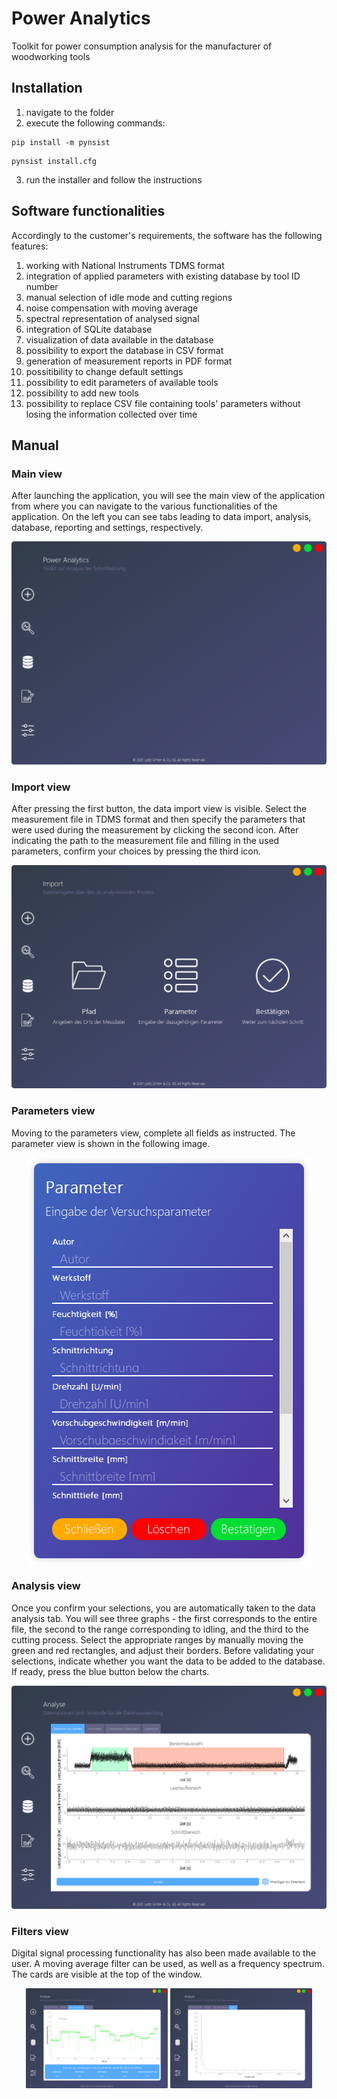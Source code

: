 # Power Analytics
Toolkit for power consumption analysis for the manufacturer of woodworking tools

## Installation
1) navigate to the folder
2) execute the following commands:
```
pip install -m pynsist 
```
```
pynsist install.cfg
```
3) run the installer and follow the instructions

## Software functionalities
Accordingly to the customer's requirements, the software has the following features:
1) working with National Instruments TDMS format
2) integration of applied parameters with existing database by tool ID number
3) manual selection of idle mode and cutting regions
4) noise compensation with moving average
5) spectral representation of analysed signal
6) integration of SQLite database
7) visualization of data available in the database
8) possibility to export the database in CSV format
9) generation of measurement reports in PDF format
10) possitibility to change default settings
11) possibility to edit parameters of available tools
12) possibility to add new tools
13) possibility to replace CSV file containing tools' parameters without losing the information collected over time

## Manual

### Main view
After launching the application, you will see the main view of the application from where you can navigate to the various functionalities of the application. On the left you can see tabs leading to data import, analysis, database, reporting and settings, respectively.
<p align="center"> 
<img src="https://github.com/daniellechowicz/Power-Analytics/blob/main/img/main.png">
</p>

### Import view
After pressing the first button, the data import view is visible. Select the measurement file in TDMS format and then specify the parameters that were used during the measurement by clicking the second icon. After indicating the path to the measurement file and filling in the used parameters, confirm your choices by pressing the third icon.
<p align="center"> 
<img src="https://github.com/daniellechowicz/Power-Analytics/blob/main/img/import.png">
</p>

### Parameters view
Moving to the parameters view, complete all fields as instructed. The parameter view is shown in the following image.
<p align="center"> 
<img src="https://github.com/daniellechowicz/Power-Analytics/blob/main/img/parameters.png">
</p>

### Analysis view
Once you confirm your selections, you are automatically taken to the data analysis tab. You will see three graphs - the first corresponds to the entire file, the second to the range corresponding to idling, and the third to the cutting process. Select the appropriate ranges by manually moving the green and red rectangles, and adjust their borders. Before validating your selections, indicate whether you want the data to be added to the database. If ready, press the blue button below the charts.
<p align="center"> 
<img src="https://github.com/daniellechowicz/Power-Analytics/blob/main/img/range_selection.png">
</p>

### Filters view
Digital signal processing functionality has also been made available to the user. A moving average filter can be used, as well as a frequency spectrum. The cards are visible at the top of the window.
<p align="center">
<img src="https://github.com/daniellechowicz/Power-Analytics/blob/main/img/moving_average.png" width="45%">
<img src="https://github.com/daniellechowicz/Power-Analytics/blob/main/img/psd.png" width="45%">
</p>
